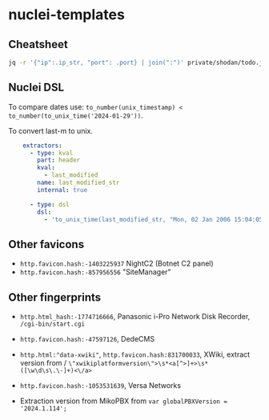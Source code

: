 # nuclei-templates

## Cheatsheet

```bash
jq -r '{"ip":.ip_str, "port": .port} | join(":")' private/shodan/todo.json | ~/go/bin/nuclei -fhr -t todo.yaml -o private/log/todo.log
```

## Nuclei DSL

To compare dates use: `to_number(unix_timestamp) < to_number(to_unix_time('2024-01-29'))`.

To convert last-m to unix.

```yaml
    extractors:
      - type: kval
        part: header
        kval:
          - last_modified
        name: last_modified_str
        internal: true

      - type: dsl
        dsl:
          - 'to_unix_time(last_modified_str, "Mon, 02 Jan 2006 15:04:05 GMT")'
```

## Other favicons

- `http.favicon.hash:-1403225937` NightC2 (Botnet C2 panel)
- `http.favicon.hash:-857956556` "SiteManager"

## Other fingerprints

- `http.html_hash:-1774716666`, Panasonic i-Pro Network Disk Recorder, `/cgi-bin/start.cgi`
- `http.favicon.hash:-47597126`, DedeCMS
- `http.html:"data-xwiki"`, `http.favicon.hash:831700033`, XWiki, extract version from / `\"xwikiplatformversion\">\s*<a[^>]+>\s*([\w\d\s\.\-]+)<\/a>`
- `http.favicon.hash:-1053531639`, Versa Networks

- Extraction version from MikoPBX from `var globalPBXVersion = '2024.1.114';`